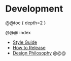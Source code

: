 # Development

@@toc { depth=2 }

@@@ index
* [Style Guide](Style-Guide.md)
* [How to Release](How-to-Release.md)
* [Design Philosophy](Design-Philosophy.md)
@@@
